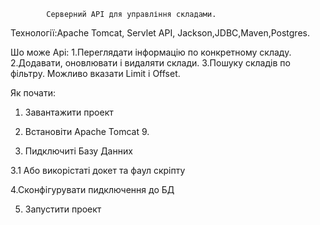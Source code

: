             Cерверний API для управління складами.
Технології:Apache Tomcat, Servlet API, Jackson,JDBC,Maven,Postgres.

Шо може Api:
1.Переглядати інформацію по конкретному складу.
2.Додавати, оновлювати і видаляти склади.
3.Пошуку складів по фільтру. Можливо вказати Limit і Offset.

Як почати:
1. Завантажити проект

2. Встановіти Apache Tomcat 9.

3. Пидключиті Базу Данних

3.1 Або викорістаті докет та фаул скріпту

4.Сконфігурувати пидключення до БД

5. Запустити проект   
